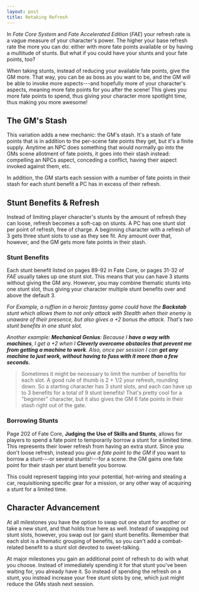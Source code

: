 ```yaml
---
layout: post
title: Retaking Refresh
---
```


In *Fate Core System* and *Fate Accelerated Edition* (*FAE*) your refresh rate is a vague measure of your character's power. The higher your base refresh rate the more you can do: either with more fate points available or by having a multitude of stunts. But what if you could have your stunts and your fate points, too?

<!--more-->

When taking stunts, instead of reducing your available fate points, give the GM more. That way, you can be as boss as you want to be, and the GM will be able to invoke more aspects---and hopefully more of your character's aspects, meaning more fate points for you after the scene! This gives you more fate points to spend, thus giving your character more spotlight time, thus making you more awesome!

## The GM's Stash
This variation adds a new mechanic: the GM's stash. It's a stash of fate points that is in addition to the per-scene fate points they get, but it's a finite supply. Anytime an NPC does something that would normally go into the GMs scene allotment of fate points, it goes into their stash instead: compelling an NPCs aspect, conceding a conflict, having their aspect invoked against them, etc.

In addition, the GM starts each session with a number of fate points in their stash for each stunt benefit a PC has in excess of their refresh.

## Stunt Benefits & Refresh
Instead of limiting player character's stunts by the amount of refresh they can loose, refresh becomes a soft-cap on stunts. A PC has one stunt slot per point of refresh, free of charge. A beginning character with a refresh of 3 gets three stunt slots to use as they see fit. Any amount over that, however, and the GM gets more fate points in their stash.

### Stunt Benefits
Each stunt benefit listed on pages 89-92 in Fate Core, or pages 31-32 of *FAE* usually takes up one stunt slot. This means that you can have 3 stunts without giving the GM any. However, you may combine thematic stunts into one stunt slot, thus giving your character multiple stunt benefits over and above the default 3.

*For Example, a ruffian in a heroic fantasy game could have the **Backstab** stunt which allows them to not only attack with Stealth when their enemy is unaware of their presence, but also gives a +2 bonus the attack. That's two stunt benefits in one stunt slot.*

*Another example: **Mechanical Genius**: Because I **have a way with machines**, I get a +2 when I **Cleverly overcome obstacles that prevent me from getting a machine to work**. Also, once per session I can **get any machine to just work, without having to fuss with it more than a few seconds.***

> Sometimes it might be necessary to limit the number of benefits for each slot. A good rule of thumb is 2 + 1/2 your refresh, rounding down. So a starting character has 3 stunt slots, and each can have up to 3 benefits for a total of 9 stunt benefits! That's pretty cool for a "beginner" character, but it also gives the GM 6 fate points in their stash right out of the gate.

### Borrowing Stunts
Page 202 of Fate Core, **Judging the Use of Skills and Stunts**, allows for players to spend a fate point to temporarily borrow a stunt for a limited time. This represents their lower refresh from having an extra stunt. Since you don't loose refresh, instead you *give a fate point to the GM* if you want to borrow a stunt---or several stunts!---for a scene. the GM gains one fate point for their stash per stunt benefit you borrow.

This could represent tapping into your potential, hot-wiring and stealing a car, requisitioning specific gear for a mission, or any other way of acquiring a stunt for a limited time.

## Character Advancement
At all milestones you have the option to swap out one stunt for another or take a new stunt, and that holds true here as well. Instead of swapping out stunt slots, however, you swap out (or gain) stunt benefits. Remember that each slot is a thematic grouping of benefits, so you can't add a combat-related benefit to a stunt slot devoted to sweet-talking.

At major milestones you gain an additional point of refresh to do with what you choose. Instead of immediately spending it for that stunt you've been waiting for, you already have it. So instead of spending the refresh on a stunt, you instead increase your free stunt slots by one, which just might reduce the GMs stash next session.

